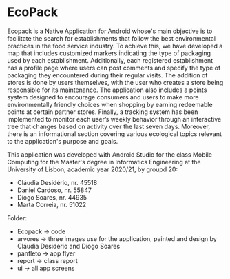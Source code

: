 # EcoPack
Ecopack is a Native Application for Android whose's main objective is to facilitate the search for establishments that follow the best environmental practices in the food service industry. To achieve this, we have developed a map that includes customized markers indicating the type of packaging used by each establishment. Additionally, each registered establishment has a profile page where users can post comments and specify the type of packaging they encountered during their regular visits. The addition of stores is done by users themselves, with the user who creates a store being responsible for its maintenance. The application also includes a points system designed to encourage consumers and users to make more environmentally friendly choices when shopping by earning redeemable points at certain partner stores. Finally, a tracking system has been implemented to monitor each user’s weekly behavior through an interactive tree that changes based on activity over the last seven days. Moreover, there is an informational section covering various ecological topics relevant to the application's purpose and goals.

This application was developed with Android Studio for the class Mobile Computing for the Master's degree in Informatics Engineering at the University of Lisbon, academic year 2020/21, by groupd 20:
- Cláudia Desidério, nr. 45518 
- Daniel Cardoso, nr. 55847 
- Diogo Soares, nr. 44935 
- Marta Correia, nr. 51022

Folder:
- Ecopack -> code
- arvores -> three images use for the application, painted and design by Cláudia Desidério and Diogo Soares
- panfleto -> app flyer
- report -> class report
- ui -> all app screens
